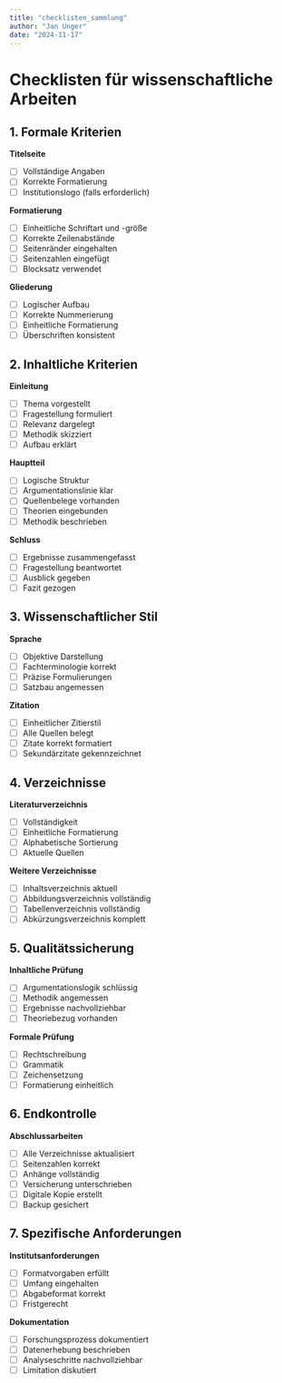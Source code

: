 ```yaml
---
title: "checklisten_sammlung"
author: "Jan Unger"
date: "2024-11-17"
---
```


# Checklisten für wissenschaftliche Arbeiten

## 1. Formale Kriterien

**Titelseite**
- [ ] Vollständige Angaben
- [ ] Korrekte Formatierung
- [ ] Institutionslogo (falls erforderlich)

**Formatierung**
- [ ] Einheitliche Schriftart und -größe
- [ ] Korrekte Zeilenabstände
- [ ] Seitenränder eingehalten
- [ ] Seitenzahlen eingefügt
- [ ] Blocksatz verwendet

**Gliederung**
- [ ] Logischer Aufbau
- [ ] Korrekte Nummerierung
- [ ] Einheitliche Formatierung
- [ ] Überschriften konsistent

## 2. Inhaltliche Kriterien

**Einleitung**
- [ ] Thema vorgestellt
- [ ] Fragestellung formuliert
- [ ] Relevanz dargelegt
- [ ] Methodik skizziert
- [ ] Aufbau erklärt

**Hauptteil**
- [ ] Logische Struktur
- [ ] Argumentationslinie klar
- [ ] Quellenbelege vorhanden
- [ ] Theorien eingebunden
- [ ] Methodik beschrieben

**Schluss**
- [ ] Ergebnisse zusammengefasst
- [ ] Fragestellung beantwortet
- [ ] Ausblick gegeben
- [ ] Fazit gezogen

## 3. Wissenschaftlicher Stil

**Sprache**
- [ ] Objektive Darstellung
- [ ] Fachterminologie korrekt
- [ ] Präzise Formulierungen
- [ ] Satzbau angemessen

**Zitation**
- [ ] Einheitlicher Zitierstil
- [ ] Alle Quellen belegt
- [ ] Zitate korrekt formatiert
- [ ] Sekundärzitate gekennzeichnet

## 4. Verzeichnisse

**Literaturverzeichnis**
- [ ] Vollständigkeit
- [ ] Einheitliche Formatierung
- [ ] Alphabetische Sortierung
- [ ] Aktuelle Quellen

**Weitere Verzeichnisse**
- [ ] Inhaltsverzeichnis aktuell
- [ ] Abbildungsverzeichnis vollständig
- [ ] Tabellenverzeichnis vollständig
- [ ] Abkürzungsverzeichnis komplett

## 5. Qualitätssicherung

**Inhaltliche Prüfung**
- [ ] Argumentationslogik schlüssig
- [ ] Methodik angemessen
- [ ] Ergebnisse nachvollziehbar
- [ ] Theoriebezug vorhanden

**Formale Prüfung**
- [ ] Rechtschreibung
- [ ] Grammatik
- [ ] Zeichensetzung
- [ ] Formatierung einheitlich

## 6. Endkontrolle

**Abschlussarbeiten**
- [ ] Alle Verzeichnisse aktualisiert
- [ ] Seitenzahlen korrekt
- [ ] Anhänge vollständig
- [ ] Versicherung unterschrieben
- [ ] Digitale Kopie erstellt
- [ ] Backup gesichert

## 7. Spezifische Anforderungen

**Institutsanforderungen**
- [ ] Formatvorgaben erfüllt
- [ ] Umfang eingehalten
- [ ] Abgabeformat korrekt
- [ ] Fristgerecht

**Dokumentation**
- [ ] Forschungsprozess dokumentiert
- [ ] Datenerhebung beschrieben
- [ ] Analyseschritte nachvollziehbar
- [ ] Limitation diskutiert